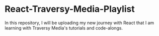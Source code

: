 # React-Traversy-Media-Playlist
In this repository, I will be uploading my new journey with React that I am learning with Traversy Media's tutorials and code-alongs.
